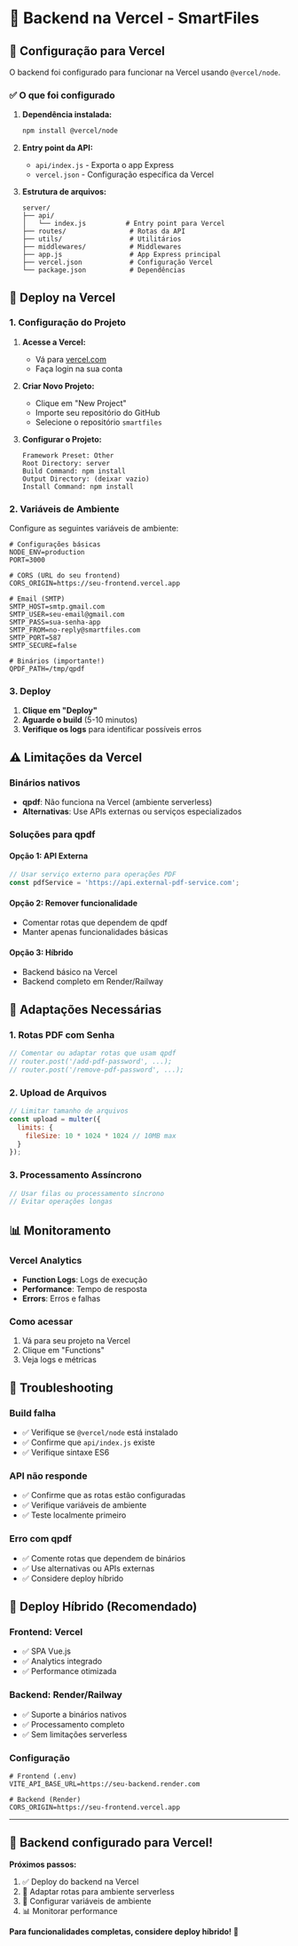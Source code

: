 # 🚀 Backend na Vercel - SmartFiles

## 🎯 Configuração para Vercel

O backend foi configurado para funcionar na Vercel usando `@vercel/node`.

### ✅ O que foi configurado

1. **Dependência instalada:**
   ```bash
   npm install @vercel/node
   ```

2. **Entry point da API:**
   - `api/index.js` - Exporta o app Express
   - `vercel.json` - Configuração específica da Vercel

3. **Estrutura de arquivos:**
   ```
   server/
   ├── api/
   │   └── index.js          # Entry point para Vercel
   ├── routes/                # Rotas da API
   ├── utils/                 # Utilitários
   ├── middlewares/           # Middlewares
   ├── app.js                 # App Express principal
   ├── vercel.json            # Configuração Vercel
   └── package.json           # Dependências
   ```

## 🚀 Deploy na Vercel

### 1. Configuração do Projeto

1. **Acesse a Vercel:**
   - Vá para [vercel.com](https://vercel.com)
   - Faça login na sua conta

2. **Criar Novo Projeto:**
   - Clique em "New Project"
   - Importe seu repositório do GitHub
   - Selecione o repositório `smartfiles`

3. **Configurar o Projeto:**
   ```
   Framework Preset: Other
   Root Directory: server
   Build Command: npm install
   Output Directory: (deixar vazio)
   Install Command: npm install
   ```

### 2. Variáveis de Ambiente

Configure as seguintes variáveis de ambiente:

```env
# Configurações básicas
NODE_ENV=production
PORT=3000

# CORS (URL do seu frontend)
CORS_ORIGIN=https://seu-frontend.vercel.app

# Email (SMTP)
SMTP_HOST=smtp.gmail.com
SMTP_USER=seu-email@gmail.com
SMTP_PASS=sua-senha-app
SMTP_FROM=no-reply@smartfiles.com
SMTP_PORT=587
SMTP_SECURE=false

# Binários (importante!)
QPDF_PATH=/tmp/qpdf
```

### 3. Deploy

1. **Clique em "Deploy"**
2. **Aguarde o build** (5-10 minutos)
3. **Verifique os logs** para identificar possíveis erros

## ⚠️ Limitações da Vercel

### Binários nativos
- **qpdf**: Não funciona na Vercel (ambiente serverless)
- **Alternativas**: Use APIs externas ou serviços especializados

### Soluções para qpdf

#### Opção 1: API Externa
```javascript
// Usar serviço externo para operações PDF
const pdfService = 'https://api.external-pdf-service.com';
```

#### Opção 2: Remover funcionalidade
- Comentar rotas que dependem de qpdf
- Manter apenas funcionalidades básicas

#### Opção 3: Híbrido
- Backend básico na Vercel
- Backend completo em Render/Railway

## 🔧 Adaptações Necessárias

### 1. Rotas PDF com Senha

```javascript
// Comentar ou adaptar rotas que usam qpdf
// router.post('/add-pdf-password', ...);
// router.post('/remove-pdf-password', ...);
```

### 2. Upload de Arquivos

```javascript
// Limitar tamanho de arquivos
const upload = multer({
  limits: {
    fileSize: 10 * 1024 * 1024 // 10MB max
  }
});
```

### 3. Processamento Assíncrono

```javascript
// Usar filas ou processamento síncrono
// Evitar operações longas
```

## 📊 Monitoramento

### Vercel Analytics
- **Function Logs**: Logs de execução
- **Performance**: Tempo de resposta
- **Errors**: Erros e falhas

### Como acessar
1. Vá para seu projeto na Vercel
2. Clique em "Functions"
3. Veja logs e métricas

## 🚨 Troubleshooting

### Build falha
- ✅ Verifique se `@vercel/node` está instalado
- ✅ Confirme que `api/index.js` existe
- ✅ Verifique sintaxe ES6

### API não responde
- ✅ Confirme que as rotas estão configuradas
- ✅ Verifique variáveis de ambiente
- ✅ Teste localmente primeiro

### Erro com qpdf
- ✅ Comente rotas que dependem de binários
- ✅ Use alternativas ou APIs externas
- ✅ Considere deploy híbrido

## 🔄 Deploy Híbrido (Recomendado)

### Frontend: Vercel
- ✅ SPA Vue.js
- ✅ Analytics integrado
- ✅ Performance otimizada

### Backend: Render/Railway
- ✅ Suporte a binários nativos
- ✅ Processamento completo
- ✅ Sem limitações serverless

### Configuração
```env
# Frontend (.env)
VITE_API_BASE_URL=https://seu-backend.render.com

# Backend (Render)
CORS_ORIGIN=https://seu-frontend.vercel.app
```

---

## 🎉 Backend configurado para Vercel!

**Próximos passos:**
1. ✅ Deploy do backend na Vercel
2. 🔧 Adaptar rotas para ambiente serverless
3. 🚀 Configurar variáveis de ambiente
4. 📊 Monitorar performance

**Para funcionalidades completas, considere deploy híbrido! 🚀**
